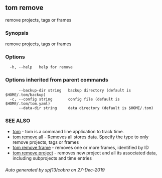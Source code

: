 ## tom remove

remove projects, tags or frames

### Synopsis

remove projects, tags or frames

### Options

```
  -h, --help   help for remove
```

### Options inherited from parent commands

```
      --backup-dir string   backup directory (default is $HOME/.tom/backup)
  -c, --config string       config file (default is $HOME/.tom/tom.yaml)
      --data-dir string     data directory (default is $HOME/.tom)
```

### SEE ALSO

* [tom](tom.md)	 - tom is a command line application to track time.
* [tom remove all](tom_remove_all.md)	 - Removes all stores data. Specify the type to only remove projects, tags or frames
* [tom remove frame](tom_remove_frame.md)	 - removes one or more frames, identified by ID
* [tom remove project](tom_remove_project.md)	 - removes new project and all its associated data, including subprojects and time entries

###### Auto generated by spf13/cobra on 27-Dec-2019
